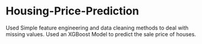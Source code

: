 # Housing-Price-Prediction
Used Simple feature engineering and data cleaning methods to deal with missing values.
Used an XGBoost Model to predict the sale price of houses.
